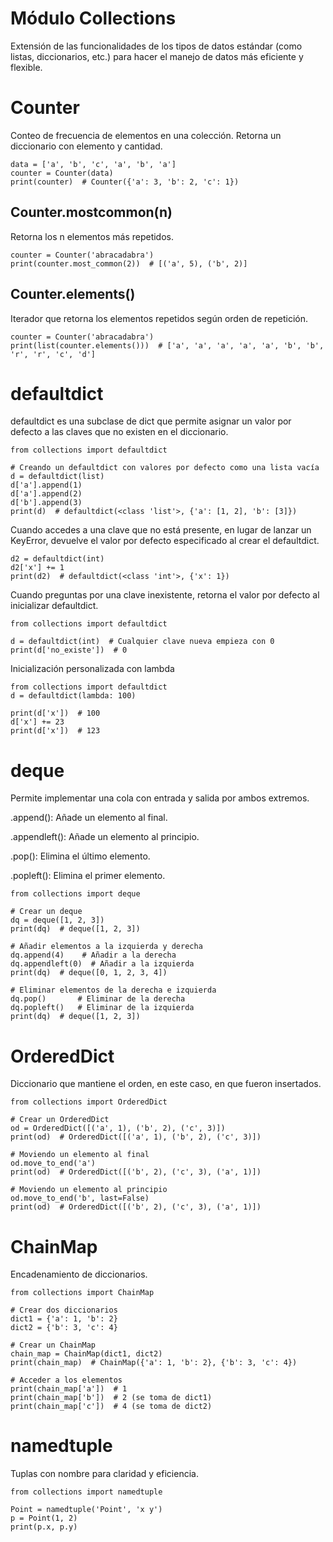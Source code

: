 # Módulo Collections

Extensión de las funcionalidades de los tipos de datos estándar (como listas, diccionarios, etc.) para hacer el manejo de datos más eficiente y flexible.

# Counter

Conteo de frecuencia de elementos en una colección. Retorna un diccionario con elemento y cantidad.

```
data = ['a', 'b', 'c', 'a', 'b', 'a']
counter = Counter(data)
print(counter)  # Counter({'a': 3, 'b': 2, 'c': 1})
```

## Counter.mostcommon(n)

Retorna los n elementos más repetidos.

```
counter = Counter('abracadabra')
print(counter.most_common(2))  # [('a', 5), ('b', 2)]
```

## Counter.elements()

Iterador que retorna los elementos repetidos según orden de repetición.

```
counter = Counter('abracadabra')
print(list(counter.elements()))  # ['a', 'a', 'a', 'a', 'a', 'b', 'b', 'r', 'r', 'c', 'd']
```

# defaultdict

defaultdict es una subclase de dict que permite asignar un valor por defecto a las claves que no existen en el diccionario. 
```
from collections import defaultdict

# Creando un defaultdict con valores por defecto como una lista vacía
d = defaultdict(list)
d['a'].append(1)
d['a'].append(2)
d['b'].append(3)
print(d)  # defaultdict(<class 'list'>, {'a': [1, 2], 'b': [3]})
```

Cuando accedes a una clave que no está presente, en lugar de lanzar un KeyError, devuelve el valor por defecto especificado al crear el defaultdict.
```
d2 = defaultdict(int)
d2['x'] += 1
print(d2)  # defaultdict(<class 'int'>, {'x': 1})
```

Cuando preguntas por una clave inexistente, retorna el valor por defecto al inicializar defaultdict.

```
from collections import defaultdict

d = defaultdict(int)  # Cualquier clave nueva empieza con 0
print(d['no_existe'])  # 0
```

Inicialización personalizada con lambda

```
from collections import defaultdict
d = defaultdict(lambda: 100)

print(d['x'])  # 100
d['x'] += 23
print(d['x'])  # 123
```

# deque

Permite implementar una cola con entrada y salida por ambos extremos.

.append(): Añade un elemento al final.

.appendleft(): Añade un elemento al principio.

.pop(): Elimina el último elemento.

.popleft(): Elimina el primer elemento.

```
from collections import deque

# Crear un deque
dq = deque([1, 2, 3])
print(dq)  # deque([1, 2, 3])

# Añadir elementos a la izquierda y derecha
dq.append(4)    # Añadir a la derecha
dq.appendleft(0)  # Añadir a la izquierda
print(dq)  # deque([0, 1, 2, 3, 4])

# Eliminar elementos de la derecha e izquierda
dq.pop()       # Eliminar de la derecha
dq.popleft()   # Eliminar de la izquierda
print(dq)  # deque([1, 2, 3])
```

# OrderedDict

Diccionario que mantiene el orden, en este caso, en que fueron insertados.

```
from collections import OrderedDict

# Crear un OrderedDict
od = OrderedDict([('a', 1), ('b', 2), ('c', 3)])
print(od)  # OrderedDict([('a', 1), ('b', 2), ('c', 3)])

# Moviendo un elemento al final
od.move_to_end('a')
print(od)  # OrderedDict([('b', 2), ('c', 3), ('a', 1)])

# Moviendo un elemento al principio
od.move_to_end('b', last=False)
print(od)  # OrderedDict([('b', 2), ('c', 3), ('a', 1)])
```

# ChainMap

Encadenamiento de diccionarios.

```
from collections import ChainMap

# Crear dos diccionarios
dict1 = {'a': 1, 'b': 2}
dict2 = {'b': 3, 'c': 4}

# Crear un ChainMap
chain_map = ChainMap(dict1, dict2)
print(chain_map)  # ChainMap({'a': 1, 'b': 2}, {'b': 3, 'c': 4})

# Acceder a los elementos
print(chain_map['a'])  # 1
print(chain_map['b'])  # 2 (se toma de dict1)
print(chain_map['c'])  # 4 (se toma de dict2)
```

# namedtuple

Tuplas con nombre para claridad y eficiencia.

```
from collections import namedtuple

Point = namedtuple('Point', 'x y')
p = Point(1, 2)
print(p.x, p.y)
```
